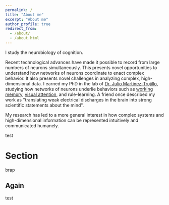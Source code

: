 ```yaml
---
permalink: /
title: "About me"
excerpt: "About me"
author_profile: true
redirect_from:
  - /about/
  - /about.html
---
```


I study the neurobiology of cognition.

Recent technological advances have made it possible to record from large numbers of neurons simultaneously. This presents novel opportunities to understand how networks of neurons coordinate to enact complex behavior. It also presents novel challenges in analyzing complex, high-dimensional data. I earned my PhD in the lab of [Dr. Julio Martinez-Trujillo](http://martinezlab.robarts.ca/), studying how networks of neurons underlie behaviors such as [working memory](https://en.wikipedia.org/wiki/Working_memory), [visual attention](https://en.wikipedia.org/wiki/Attention), and rule-learning. A friend once described my work as "translating weak electrical discharges in the brain into strong scientific statements about the mind".

My research has led to a more general interest in how complex systems and high-dimensional information can be represented intuitively and communicated humanely.

test

Section
======
brap


Again
------
test
